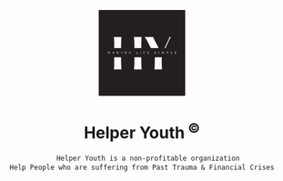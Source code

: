 <p align="center">
    <a href="https://www.linkedin.com/company/helper-youth">
        <img src="https://github.com/MadJokkerr/Helper-Youth/blob/main/Website/src/HY_Moto.png" width="30%">
    </a>
</p>

<h1 align="center"> Helper Youth<sup> © </sup> </h1>

<div align="center">

  
        Helper Youth is a non-profitable organization 
    Help People who are suffering from Past Trauma & Financial Crises

</div>
